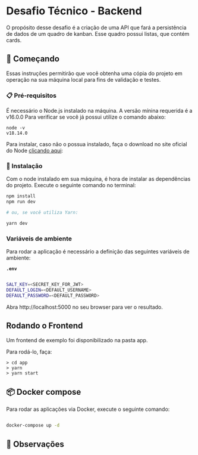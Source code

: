 # Desafio Técnico - Backend

O propósito desse desafio é a criação de uma API que fará a persistência de dados de um quadro de kanban. Esse quadro possui listas, que contém cards.

## 🚀 Começando

Essas instruções permitirão que você obtenha uma cópia do projeto em operação na sua máquina local para fins de validação e testes.

### 📋 Pré-requisitos

É necessário o Node.js instalado na máquina. A versão mínina requerida é a v16.0.0
Para verificar se você já possui utilize o comando abaixo:

```
node -v
v18.14.0
```

Para instalar, caso não o possua instalado, faça o download no site oficial do Node [clicando aqui](https://nodejs.org/en/download/):

### 🔧 Instalação

Com o node instalado em sua máquina, é hora de instalar as dependências do projeto.
Execute o seguinte comando no terminal:

```bash
npm install
npm run dev

# ou, se você utiliza Yarn:

yarn dev

```
### Variáveis de ambiente

Para rodar a aplicação é necessário a definição das seguintes variáveis de ambiente:

**`.env`**

```bash

SALT_KEY=<SECRET_KEY_FOR_JWT>
DEFAULT_LOGIN=<DEFAULT_USERNAME>
DEFAULT_PASSWORD=<DEFAULT_PASSWORD>

```

Abra http://localhost:5000 no seu browser para ver o resultado.

## Rodando o Frontend

Um frontend de exemplo foi disponibilizado na pasta app.

Para rodá-lo, faça:

```console
> cd app
> yarn
> yarn start
```

## 📦 Docker compose

Para rodar as aplicações via Docker, execute o seguinte comando:

```bash

docker-compose up -d

```

## 📌 Observações


